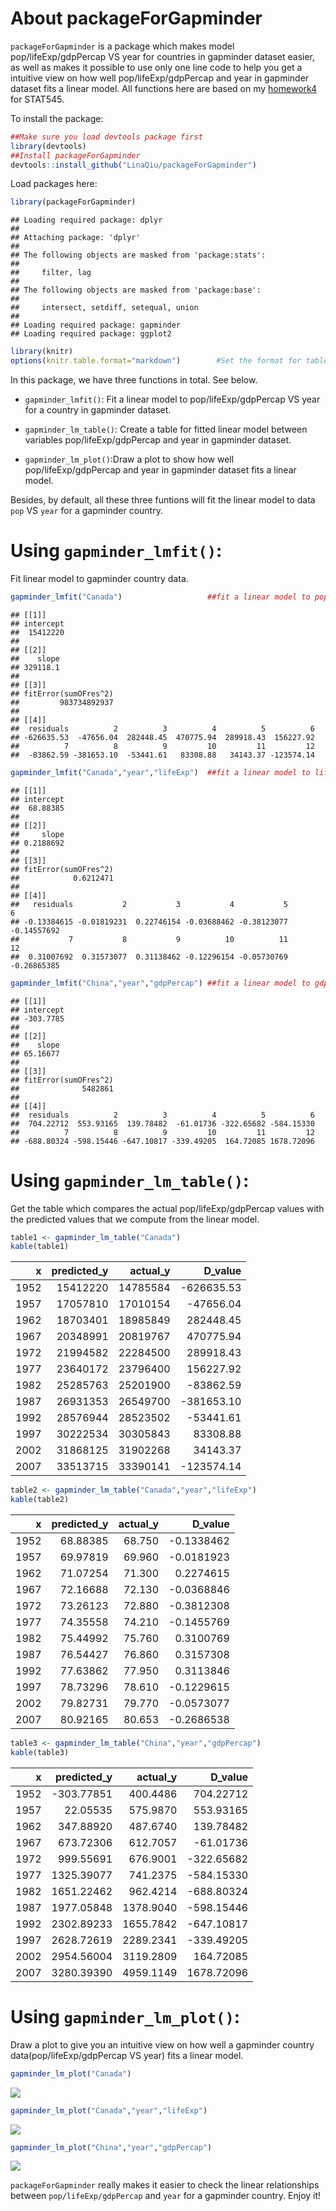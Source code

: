 About packageForGapminder
=========================

`packageForGapminder` is a package which makes model pop/lifeExp/gdpPercap VS year for countries in gapminder dataset easier, as well as makes it possible to use only one line code to help you get a intuitive view on how well pop/lifeExp/gdpPercap and year in gapminder dataset fits a linear model. All functions here are based on my [homework4](https://github.com/STAT545-UBC/lina_qiu/blob/master/STAT545/Homework04/Homework04.md) for STAT545.

To install the package:

``` r
##Make sure you load devtools package first
library(devtools)
##Install packageForGapminder
devtools::install_github("LinaQiu/packageForGapminder")
```

Load packages here:

``` r
library(packageForGapminder) 
```

    ## Loading required package: dplyr
    ## 
    ## Attaching package: 'dplyr'
    ## 
    ## The following objects are masked from 'package:stats':
    ## 
    ##     filter, lag
    ## 
    ## The following objects are masked from 'package:base':
    ## 
    ##     intersect, setdiff, setequal, union
    ## 
    ## Loading required package: gapminder
    ## Loading required package: ggplot2

``` r
library(knitr)
options(knitr.table.format="markdown")        #Set the format for tables as "markdown"
```

In this package, we have three functions in total. See below.

-   `gapminder_lmfit()`: Fit a linear model to pop/lifeExp/gdpPercap VS year for a country in gapminder dataset.

-   `gapminder_lm_table()`: Create a table for fitted linear model between variables pop/lifeExp/gdpPercap and year in gapminder dataset.

-   `gapminder_lm_plot()`:Draw a plot to show how well pop/lifeExp/gdpPercap and year in gapminder dataset fits a linear model.

Besides, by default, all these three funtions will fit the linear model to data `pop` VS `year` for a gapminder country.

Using `gapminder_lmfit()`:
==========================

Fit linear model to gapminder country data.

``` r
gapminder_lmfit("Canada")                   ##fit a linear model to pop VS year for "Canada"
```

    ## [[1]]
    ## intercept 
    ##  15412220 
    ## 
    ## [[2]]
    ##    slope 
    ## 329118.1 
    ## 
    ## [[3]]
    ## fitError(sumOFres^2) 
    ##         983734892937 
    ## 
    ## [[4]]
    ##  residuals          2          3          4          5          6 
    ## -626635.53  -47656.04  282448.45  470775.94  289918.43  156227.92 
    ##          7          8          9         10         11         12 
    ##  -83862.59 -381653.10  -53441.61   83308.88   34143.37 -123574.14

``` r
gapminder_lmfit("Canada","year","lifeExp")  ##fit a linear model to lifeExp VS year for "Canada"
```

    ## [[1]]
    ## intercept 
    ##  68.88385 
    ## 
    ## [[2]]
    ##     slope 
    ## 0.2188692 
    ## 
    ## [[3]]
    ## fitError(sumOFres^2) 
    ##            0.6212471 
    ## 
    ## [[4]]
    ##   residuals           2           3           4           5           6 
    ## -0.13384615 -0.01819231  0.22746154 -0.03688462 -0.38123077 -0.14557692 
    ##           7           8           9          10          11          12 
    ##  0.31007692  0.31573077  0.31138462 -0.12296154 -0.05730769 -0.26865385

``` r
gapminder_lmfit("China","year","gdpPercap") ##fit a linear model to gdpPercap VS year for "China"
```

    ## [[1]]
    ## intercept 
    ## -303.7785 
    ## 
    ## [[2]]
    ##    slope 
    ## 65.16677 
    ## 
    ## [[3]]
    ## fitError(sumOFres^2) 
    ##              5482861 
    ## 
    ## [[4]]
    ##  residuals          2          3          4          5          6 
    ##  704.22712  553.93165  139.78482  -61.01736 -322.65682 -584.15330 
    ##          7          8          9         10         11         12 
    ## -688.80324 -598.15446 -647.10817 -339.49205  164.72085 1678.72096

Using `gapminder_lm_table()`:
=============================

Get the table which compares the actual pop/lifeExp/gdpPercap values with the predicted values that we compute from the linear model.

``` r
table1 <- gapminder_lm_table("Canada")
kable(table1)
```

|     x|  predicted\_y|  actual\_y|    D\_value|
|-----:|-------------:|----------:|-----------:|
|  1952|      15412220|   14785584|  -626635.53|
|  1957|      17057810|   17010154|   -47656.04|
|  1962|      18703401|   18985849|   282448.45|
|  1967|      20348991|   20819767|   470775.94|
|  1972|      21994582|   22284500|   289918.43|
|  1977|      23640172|   23796400|   156227.92|
|  1982|      25285763|   25201900|   -83862.59|
|  1987|      26931353|   26549700|  -381653.10|
|  1992|      28576944|   28523502|   -53441.61|
|  1997|      30222534|   30305843|    83308.88|
|  2002|      31868125|   31902268|    34143.37|
|  2007|      33513715|   33390141|  -123574.14|

``` r
table2 <- gapminder_lm_table("Canada","year","lifeExp")
kable(table2)
```

|     x|  predicted\_y|  actual\_y|    D\_value|
|-----:|-------------:|----------:|-----------:|
|  1952|      68.88385|     68.750|  -0.1338462|
|  1957|      69.97819|     69.960|  -0.0181923|
|  1962|      71.07254|     71.300|   0.2274615|
|  1967|      72.16688|     72.130|  -0.0368846|
|  1972|      73.26123|     72.880|  -0.3812308|
|  1977|      74.35558|     74.210|  -0.1455769|
|  1982|      75.44992|     75.760|   0.3100769|
|  1987|      76.54427|     76.860|   0.3157308|
|  1992|      77.63862|     77.950|   0.3113846|
|  1997|      78.73296|     78.610|  -0.1229615|
|  2002|      79.82731|     79.770|  -0.0573077|
|  2007|      80.92165|     80.653|  -0.2686538|

``` r
table3 <- gapminder_lm_table("China","year","gdpPercap")
kable(table3)
```

|     x|  predicted\_y|  actual\_y|    D\_value|
|-----:|-------------:|----------:|-----------:|
|  1952|    -303.77851|   400.4486|   704.22712|
|  1957|      22.05535|   575.9870|   553.93165|
|  1962|     347.88920|   487.6740|   139.78482|
|  1967|     673.72306|   612.7057|   -61.01736|
|  1972|     999.55691|   676.9001|  -322.65682|
|  1977|    1325.39077|   741.2375|  -584.15330|
|  1982|    1651.22462|   962.4214|  -688.80324|
|  1987|    1977.05848|  1378.9040|  -598.15446|
|  1992|    2302.89233|  1655.7842|  -647.10817|
|  1997|    2628.72619|  2289.2341|  -339.49205|
|  2002|    2954.56004|  3119.2809|   164.72085|
|  2007|    3280.39390|  4959.1149|  1678.72096|

Using `gapminder_lm_plot()`:
============================

Draw a plot to give you an intuitive view on how well a gapminder country data(pop/lifeExp/gdpPercap VS year) fits a linear model.

``` r
gapminder_lm_plot("Canada")
```

![](README_files/figure-markdown_github/unnamed-chunk-4-1.png)

``` r
gapminder_lm_plot("Canada","year","lifeExp")
```

![](README_files/figure-markdown_github/unnamed-chunk-4-2.png)

``` r
gapminder_lm_plot("China","year","gdpPercap")
```

![](README_files/figure-markdown_github/unnamed-chunk-4-3.png)

`packageForGapminder` really makes it easier to check the linear relationships between `pop/lifeExp/gdpPercap` and `year` for a gapminder country. Enjoy it!
